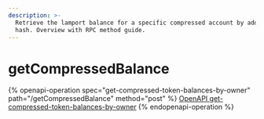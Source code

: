 ```yaml
---
description: >-
  Retrieve the lamport balance for a specific compressed account by address or
  hash. Overview with RPC method guide.
---
```


# getCompressedBalance

{% openapi-operation spec="get-compressed-token-balances-by-owner" path="/getCompressedBalance" method="post" %}
[OpenAPI get-compressed-token-balances-by-owner](https://raw.githubusercontent.com/helius-labs/photon/refs/heads/main/src/openapi/specs/getCompressedTokenBalancesByOwner.yaml)
{% endopenapi-operation %}
